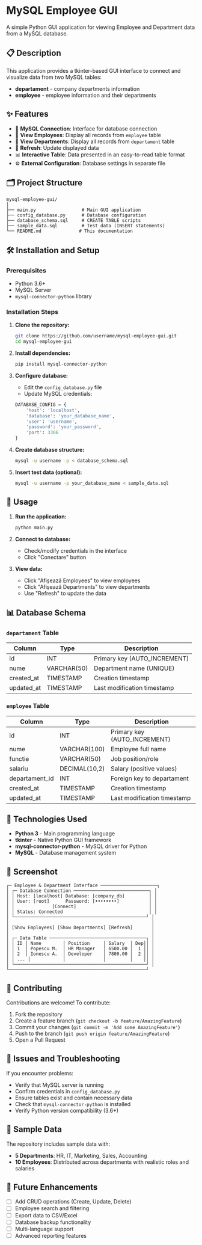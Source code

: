 # MySQL Employee GUI

A simple Python GUI application for viewing Employee and Department data from a MySQL database.

## 📋 Description

This application provides a tkinter-based GUI interface to connect and visualize data from two MySQL tables:
- **departament** - company departments information
- **employee** - employee information and their departments

## ✨ Features

- 🔌 **MySQL Connection**: Interface for database connection
- 👥 **View Employees**: Display all records from `employee` table
- 🏢 **View Departments**: Display all records from `departament` table
- 🔄 **Refresh**: Update displayed data
- 📊 **Interactive Table**: Data presented in an easy-to-read table format
- ⚙️ **External Configuration**: Database settings in separate file

## 🗂️ Project Structure

```
mysql-employee-gui/
│
├── main.py                 # Main GUI application
├── config_database.py      # Database configuration
├── database_schema.sql     # CREATE TABLE scripts
├── sample_data.sql         # Test data (INSERT statements)
└── README.md              # This documentation
```

## 🛠️ Installation and Setup

### Prerequisites

- Python 3.6+
- MySQL Server
- `mysql-connector-python` library

### Installation Steps

1. **Clone the repository:**
   ```bash
   git clone https://github.com/username/mysql-employee-gui.git
   cd mysql-employee-gui
   ```

2. **Install dependencies:**
   ```bash
   pip install mysql-connector-python
   ```

3. **Configure database:**
   - Edit the `config_database.py` file
   - Update MySQL credentials:
   ```python
   DATABASE_CONFIG = {
       'host': 'localhost',
       'database': 'your_database_name',
       'user': 'username',
       'password': 'your_password',
       'port': 3306
   }
   ```

4. **Create database structure:**
   ```bash
   mysql -u username -p < database_schema.sql
   ```

5. **Insert test data (optional):**
   ```bash
   mysql -u username -p your_database_name < sample_data.sql
   ```

## 🚀 Usage

1. **Run the application:**
   ```bash
   python main.py
   ```

2. **Connect to database:**
   - Check/modify credentials in the interface
   - Click "Conectare" button

3. **View data:**
   - Click "Afișează Employees" to view employees
   - Click "Afișează Departments" to view departments
   - Use "Refresh" to update the data

## 📊 Database Schema

### `departament` Table
| Column | Type | Description |
|--------|------|-------------|
| id | INT | Primary key (AUTO_INCREMENT) |
| nume | VARCHAR(50) | Department name (UNIQUE) |
| created_at | TIMESTAMP | Creation timestamp |
| updated_at | TIMESTAMP | Last modification timestamp |

### `employee` Table
| Column | Type | Description |
|--------|------|-------------|
| id | INT | Primary key (AUTO_INCREMENT) |
| nume | VARCHAR(100) | Employee full name |
| functie | VARCHAR(50) | Job position/role |
| salariu | DECIMAL(10,2) | Salary (positive values) |
| departament_id | INT | Foreign key to departament |
| created_at | TIMESTAMP | Creation timestamp |
| updated_at | TIMESTAMP | Last modification timestamp |

## 🔧 Technologies Used

- **Python 3** - Main programming language
- **tkinter** - Native Python GUI framework
- **mysql-connector-python** - MySQL driver for Python
- **MySQL** - Database management system

## 📱 Screenshot

```
┌─ Employee & Department Interface ─────────────────────┐
│ ┌─ Database Connection ────────────────────────────┐ │
│ │ Host: [localhost] Database: [company_db]         │ │
│ │ User: [root]      Password: [••••••••]           │ │
│ │              [Connect]                           │ │
│ │ Status: Connected                                │ │
│ └─────────────────────────────────────────────────┘ │
│                                                     │
│ [Show Employees] [Show Departments] [Refresh]       │
│                                                     │
│ ┌─ Data Table ────────────────────────────────────┐ │
│ │ ID │ Name        │ Position     │ Salary  │ Dep││ │
│ │ 1  │ Popescu M.  │ HR Manager   │ 6500.00 │  1 ││ │
│ │ 2  │ Ionescu A.  │ Developer    │ 7800.00 │  2 ││ │
│ │ ... │            │              │         │    ││ │
│ └─────────────────────────────────────────────────┘ │
└───────────────────────────────────────────────────┘
```

## 🤝 Contributing

Contributions are welcome! To contribute:

1. Fork the repository
2. Create a feature branch (`git checkout -b feature/AmazingFeature`)
3. Commit your changes (`git commit -m 'Add some AmazingFeature'`)
4. Push to the branch (`git push origin feature/AmazingFeature`)
5. Open a Pull Request

## 🐛 Issues and Troubleshooting

If you encounter problems:

- Verify that MySQL server is running
- Confirm credentials in `config_database.py`
- Ensure tables exist and contain necessary data
- Check that `mysql-connector-python` is installed
- Verify Python version compatibility (3.6+)

## 📝 Sample Data

The repository includes sample data with:
- **5 Departments**: HR, IT, Marketing, Sales, Accounting
- **10 Employees**: Distributed across departments with realistic roles and salaries

## 🔮 Future Enhancements

- [ ] Add CRUD operations (Create, Update, Delete)
- [ ] Employee search and filtering
- [ ] Export data to CSV/Excel
- [ ] Database backup functionality
- [ ] Multi-language support
- [ ] Advanced reporting features
